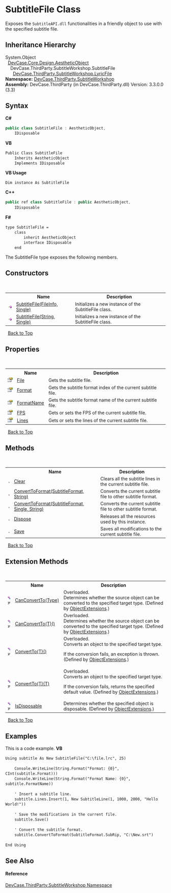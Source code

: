 # SubtitleFile Class
 

Exposes the `SubtitleAPI.dll` functionalities in a friendly object to use with the specified subtitle file.


## Inheritance Hierarchy
System.Object<br />&nbsp;&nbsp;<a href="T_DevCase_Core_Design_AestheticObject">DevCase.Core.Design.AestheticObject</a><br />&nbsp;&nbsp;&nbsp;&nbsp;DevCase.ThirdParty.SubtitleWorkshop.SubtitleFile<br />&nbsp;&nbsp;&nbsp;&nbsp;&nbsp;&nbsp;<a href="T_DevCase_ThirdParty_SubtitleWorkshop_LyricFile">DevCase.ThirdParty.SubtitleWorkshop.LyricFile</a><br />
**Namespace:**&nbsp;<a href="N_DevCase_ThirdParty_SubtitleWorkshop">DevCase.ThirdParty.SubtitleWorkshop</a><br />**Assembly:**&nbsp;DevCase.ThirdParty (in DevCase.ThirdParty.dll) Version: 3.3.0.0 (3.3)

## Syntax

**C#**<br />
``` C#
public class SubtitleFile : AestheticObject, 
	IDisposable
```

**VB**<br />
``` VB
Public Class SubtitleFile
	Inherits AestheticObject
	Implements IDisposable
```

**VB Usage**<br />
``` VB Usage
Dim instance As SubtitleFile
```

**C++**<br />
``` C++
public ref class SubtitleFile : public AestheticObject, 
	IDisposable
```

**F#**<br />
``` F#
type SubtitleFile =  
    class
        inherit AestheticObject
        interface IDisposable
    end
```

The SubtitleFile type exposes the following members.


## Constructors
&nbsp;<table><tr><th></th><th>Name</th><th>Description</th></tr><tr><td>![Public method](media/pubmethod.gif "Public method")</td><td><a href="M_DevCase_ThirdParty_SubtitleWorkshop_SubtitleFile__ctor">SubtitleFile(FileInfo, Single)</a></td><td>
Initializes a new instance of the SubtitleFile class.</td></tr><tr><td>![Public method](media/pubmethod.gif "Public method")</td><td><a href="M_DevCase_ThirdParty_SubtitleWorkshop_SubtitleFile__ctor_1">SubtitleFile(String, Single)</a></td><td>
Initializes a new instance of the SubtitleFile class.</td></tr></table>&nbsp;
<a href="#subtitlefile-class">Back to Top</a>

## Properties
&nbsp;<table><tr><th></th><th>Name</th><th>Description</th></tr><tr><td>![Public property](media/pubproperty.gif "Public property")</td><td><a href="P_DevCase_ThirdParty_SubtitleWorkshop_SubtitleFile_File">File</a></td><td>
Gets the subtitle file.</td></tr><tr><td>![Public property](media/pubproperty.gif "Public property")</td><td><a href="P_DevCase_ThirdParty_SubtitleWorkshop_SubtitleFile_Format">Format</a></td><td>
Gets the subtitle format index of the current subtitle file.</td></tr><tr><td>![Public property](media/pubproperty.gif "Public property")</td><td><a href="P_DevCase_ThirdParty_SubtitleWorkshop_SubtitleFile_FormatName">FormatName</a></td><td>
Gets the subtitle format name of the current subtitle file.</td></tr><tr><td>![Public property](media/pubproperty.gif "Public property")</td><td><a href="P_DevCase_ThirdParty_SubtitleWorkshop_SubtitleFile_FPS">FPS</a></td><td>
Gets or sets the FPS of the current subtitle file.</td></tr><tr><td>![Public property](media/pubproperty.gif "Public property")</td><td><a href="P_DevCase_ThirdParty_SubtitleWorkshop_SubtitleFile_Lines">Lines</a></td><td>
Gets or sets the lines of the current subtitle file.</td></tr></table>&nbsp;
<a href="#subtitlefile-class">Back to Top</a>

## Methods
&nbsp;<table><tr><th></th><th>Name</th><th>Description</th></tr><tr><td>![Public method](media/pubmethod.gif "Public method")</td><td><a href="M_DevCase_ThirdParty_SubtitleWorkshop_SubtitleFile_Clear">Clear</a></td><td>
Clears all the subtitle lines in the current subtitle file.</td></tr><tr><td>![Public method](media/pubmethod.gif "Public method")</td><td><a href="M_DevCase_ThirdParty_SubtitleWorkshop_SubtitleFile_ConvertToFormat_1">ConvertToFormat(SubtitleFormat, String)</a></td><td>
Converts the current subtitle file to other subtitle format.</td></tr><tr><td>![Public method](media/pubmethod.gif "Public method")</td><td><a href="M_DevCase_ThirdParty_SubtitleWorkshop_SubtitleFile_ConvertToFormat">ConvertToFormat(SubtitleFormat, Single, String)</a></td><td>
Converts the current subtitle file to other subtitle format.</td></tr><tr><td>![Public method](media/pubmethod.gif "Public method")</td><td><a href="M_DevCase_ThirdParty_SubtitleWorkshop_SubtitleFile_Dispose">Dispose</a></td><td>
Releases all the resources used by this instance.</td></tr><tr><td>![Public method](media/pubmethod.gif "Public method")</td><td><a href="M_DevCase_ThirdParty_SubtitleWorkshop_SubtitleFile_Save">Save</a></td><td>
Saves all modifications to the current subtitle file.</td></tr></table>&nbsp;
<a href="#subtitlefile-class">Back to Top</a>

## Extension Methods
&nbsp;<table><tr><th></th><th>Name</th><th>Description</th></tr><tr><td>![Public Extension Method](media/pubextension.gif "Public Extension Method")![Code example](media/CodeExample.png "Code example")</td><td><a href="M_DevCase_Core_Extensions_Object_ObjectExtensions_CanConvertTo">CanConvertTo(Type)</a></td><td>Overloaded.  
Determines whether the source object can be converted to the specified target type.
 (Defined by <a href="T_DevCase_Core_Extensions_Object_ObjectExtensions">ObjectExtensions</a>.)</td></tr><tr><td>![Public Extension Method](media/pubextension.gif "Public Extension Method")![Code example](media/CodeExample.png "Code example")</td><td><a href="M_DevCase_Core_Extensions_Object_ObjectExtensions_CanConvertTo__1">CanConvertTo(T)()</a></td><td>Overloaded.  
Determines whether the source object can be converted to the specified target type.
 (Defined by <a href="T_DevCase_Core_Extensions_Object_ObjectExtensions">ObjectExtensions</a>.)</td></tr><tr><td>![Public Extension Method](media/pubextension.gif "Public Extension Method")![Code example](media/CodeExample.png "Code example")</td><td><a href="M_DevCase_Core_Extensions_Object_ObjectExtensions_ConvertTo__1">ConvertTo(T)()</a></td><td>Overloaded.  
Converts an object to the specified target type. 

 If the conversion fails, an exception is thrown.
 (Defined by <a href="T_DevCase_Core_Extensions_Object_ObjectExtensions">ObjectExtensions</a>.)</td></tr><tr><td>![Public Extension Method](media/pubextension.gif "Public Extension Method")![Code example](media/CodeExample.png "Code example")</td><td><a href="M_DevCase_Core_Extensions_Object_ObjectExtensions_ConvertTo__1_1">ConvertTo(T)(T)</a></td><td>Overloaded.  
Converts an object to the specified target type. 

 If the conversion fails, returns the specified default value.
 (Defined by <a href="T_DevCase_Core_Extensions_Object_ObjectExtensions">ObjectExtensions</a>.)</td></tr><tr><td>![Public Extension Method](media/pubextension.gif "Public Extension Method")![Code example](media/CodeExample.png "Code example")</td><td><a href="M_DevCase_Core_Extensions_Object_ObjectExtensions_IsDisposable">IsDisposable</a></td><td>
Determines whether the specified object is disposable.
 (Defined by <a href="T_DevCase_Core_Extensions_Object_ObjectExtensions">ObjectExtensions</a>.)</td></tr></table>&nbsp;
<a href="#subtitlefile-class">Back to Top</a>

## Examples
This is a code example. 
**VB**<br />
``` VB
Using subtitle As New SubtitleFile("C:\file.lrc", 25)

    Console.WriteLine(String.Format("Format: {0}", CInt(subtitle.Format)))
    Console.WriteLine(String.Format("Format Name: {0}", subtitle.FormatName))

    ' Insert a subtitle line.
    subtitle.Lines.Insert(1, New SubtitleLine(1, 1000, 2000, "Hello World!"))

    ' Save the modifications in the current file.
    subtitle.Save()

    ' Convert the subtitle format.
    subtitle.ConvertToFormat(SubtitleFormat.SubRip, "C:\New.srt")

End Using
```


## See Also


#### Reference
<a href="N_DevCase_ThirdParty_SubtitleWorkshop">DevCase.ThirdParty.SubtitleWorkshop Namespace</a><br />